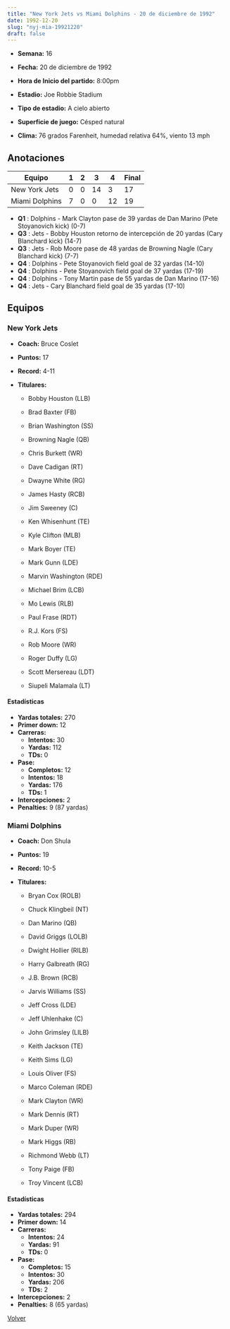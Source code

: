 ```yaml
---
title: "New York Jets vs Miami Dolphins - 20 de diciembre de 1992"
date: 1992-12-20
slug: "nyj-mia-19921220"
draft: false
---
```


* **Semana:** 16
* **Fecha:** 20 de diciembre de 1992

* **Hora de Inicio del partido:** 8:00pm
* **Estadio:** Joe Robbie Stadium
* **Tipo de estadio:** A cielo abierto
* **Superficie de juego:** Césped natural
* **Clima:** 76 grados Farenheit, humedad relativa 64%, viento 13 mph





## Anotaciones
| Equipo | 1 | 2 | 3 | 4 | Final |
|--------|---|---|---|---|-------|
| New York Jets  | 0 | 0 | 14 | 3  | 17 |
| Miami Dolphins  | 7 | 0 | 0 | 12  | 19 |
* **Q1** : Dolphins - Mark Clayton pase de 39 yardas de Dan Marino (Pete Stoyanovich kick) (0-7)
* **Q3** : Jets - Bobby Houston retorno de intercepción de 20 yardas (Cary Blanchard kick) (14-7)
* **Q3** : Jets - Rob Moore pase de 48 yardas de Browning Nagle (Cary Blanchard kick) (7-7)
* **Q4** : Dolphins - Pete Stoyanovich field goal de 32 yardas (14-10)
* **Q4** : Dolphins - Pete Stoyanovich field goal de 37 yardas (17-19)
* **Q4** : Dolphins - Tony Martin pase de 55 yardas de Dan Marino (17-16)
* **Q4** : Jets - Cary Blanchard field goal de 35 yardas (17-10)


## Equipos


### New York Jets
* **Coach:** Bruce Coslet
* **Puntos:** 17
* **Record:** 4-11
* **Titulares:** 

  * Bobby Houston (LLB) 

  * Brad Baxter (FB) 

  * Brian Washington (SS) 

  * Browning Nagle (QB) 

  * Chris Burkett (WR) 

  * Dave Cadigan (RT) 

  * Dwayne White (RG) 

  * James Hasty (RCB) 

  * Jim Sweeney (C) 

  * Ken Whisenhunt (TE) 

  * Kyle Clifton (MLB) 

  * Mark Boyer (TE) 

  * Mark Gunn (LDE) 

  * Marvin Washington (RDE) 

  * Michael Brim (LCB) 

  * Mo Lewis (RLB) 

  * Paul Frase (RDT) 

  * R.J. Kors (FS) 

  * Rob Moore (WR) 

  * Roger Duffy (LG) 

  * Scott Mersereau (LDT) 

  * Siupeli Malamala (LT) 

#### Estadísticas
* **Yardas totales:** 270
* **Primer down:** 12
* **Carreras:**
  * **Intentos:** 30
  * **Yardas:** 112
  * **TDs:** 0
* **Pase:**
  * **Completos:** 12
  * **Intentos:** 18
  * **Yardas:** 176
  * **TDs:** 1
* **Intercepciones:** 2
* **Penalties:** 9 (87 yardas)

### Miami Dolphins
* **Coach:** Don Shula
* **Puntos:** 19
* **Record:** 10-5
* **Titulares:** 

  * Bryan Cox (ROLB) 

  * Chuck Klingbeil (NT) 

  * Dan Marino (QB) 

  * David Griggs (LOLB) 

  * Dwight Hollier (RILB) 

  * Harry Galbreath (RG) 

  * J.B. Brown (RCB) 

  * Jarvis Williams (SS) 

  * Jeff Cross (LDE) 

  * Jeff Uhlenhake (C) 

  * John Grimsley (LILB) 

  * Keith Jackson (TE) 

  * Keith Sims (LG) 

  * Louis Oliver (FS) 

  * Marco Coleman (RDE) 

  * Mark Clayton (WR) 

  * Mark Dennis (RT) 

  * Mark Duper (WR) 

  * Mark Higgs (RB) 

  * Richmond Webb (LT) 

  * Tony Paige (FB) 

  * Troy Vincent (LCB) 

#### Estadísticas
* **Yardas totales:** 294
* **Primer down:** 14
* **Carreras:**
  * **Intentos:** 24
  * **Yardas:** 91
  * **TDs:** 0
* **Pase:**
  * **Completos:** 15
  * **Intentos:** 30
  * **Yardas:** 206
  * **TDs:** 2
* **Intercepciones:** 2
* **Penalties:** 8 (65 yardas)


[Volver](/historia/1992)
